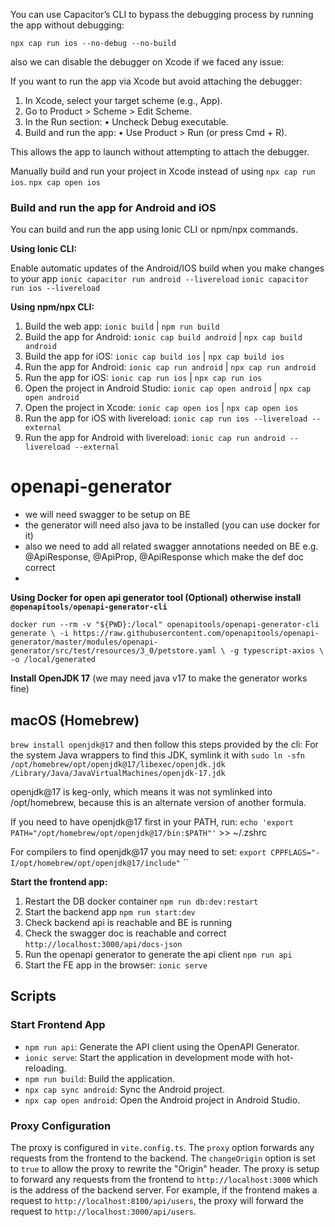 You can use Capacitor’s CLI to bypass the debugging process by running the app without debugging:

`npx cap run ios --no-debug --no-build`

also we can disable the debugger on Xcode if we faced any issue:

If you want to run the app via Xcode but avoid attaching the debugger:

1. In Xcode, select your target scheme (e.g., App).
2. Go to Product > Scheme > Edit Scheme.
3. In the Run section:
   • Uncheck Debug executable.
4. Build and run the app:
   • Use Product > Run (or press Cmd + R).

This allows the app to launch without attempting to attach the debugger.

Manually build and run your project in Xcode instead of using `npx cap run ios`.
`npx cap open ios`

### Build and run the app for Android and iOS

You can build and run the app using Ionic CLI or npm/npx commands.

**Using Ionic CLI:**

Enable automatic updates of the Android/IOS build when you make changes to your app
`ionic capacitor run android --livereload`
`ionic capacitor run ios --livereload`

**Using npm/npx CLI:**

1. Build the web app: `ionic build` | `npm run build`
2. Build the app for Android: `ionic cap build android` | `npx cap build android`
3. Build the app for iOS: `ionic cap build ios` | `npx cap build ios`
4. Run the app for Android: `ionic cap run android` | `npx cap run android`
5. Run the app for iOS: `ionic cap run ios` | `npx cap run ios`
6. Open the project in Android Studio: `ionic cap open android` | `npx cap open android`
7. Open the project in Xcode: `ionic cap open ios` | `npx cap open ios`
8. Run the app for iOS with livereload: `ionic cap run ios --livereload --external`
9. Run the app for Android with livereload: `ionic cap run android --livereload --external`

# openapi-generator

- we will need swagger to be setup on BE
- the generator will need also java to be installed (you can use docker for it)
- also we need to add all related swagger annotations needed on BE e.g. @ApiResponse, @ApiProp, @ApiResponse which make
  the def doc correct
-

**Using Docker for open api generator tool (Optional) otherwise install `@openapitools/openapi-generator-cli`**

``
docker run --rm -v "${PWD}:/local" openapitools/openapi-generator-cli generate \
    -i https://raw.githubusercontent.com/openapitools/openapi-generator/master/modules/openapi-generator/src/test/resources/3_0/petstore.yaml \
    -g typescript-axios \
    -o /local/generated
``

**Install OpenJDK 17**
(we may need java v17 to make the generator works fine)

## macOS (Homebrew)

`brew install openjdk@17`
and then follow this steps provided by the cli:
For the system Java wrappers to find this JDK, symlink it with
`sudo ln -sfn /opt/homebrew/opt/openjdk@17/libexec/openjdk.jdk /Library/Java/JavaVirtualMachines/openjdk-17.jdk`

openjdk@17 is keg-only, which means it was not symlinked into /opt/homebrew,
because this is an alternate version of another formula.

If you need to have openjdk@17 first in your PATH, run:
`echo 'export PATH="/opt/homebrew/opt/openjdk@17/bin:$PATH"'` >> ~/.zshrc

For compilers to find openjdk@17 you may need to set:
`export CPPFLAGS="-I/opt/homebrew/opt/openjdk@17/include"`
``

**Start the frontend app:**

1. Restart the DB docker container `npm run db:dev:restart`
2. Start the backend app `npm run start:dev`
3. Check backend api is reachable and BE is running
4. Check the swagger doc is reachable and correct `http://localhost:3000/api/docs-json`
5. Run the openapi generator to generate the api client `npm run api`
6. Start the FE app in the browser: `ionic serve`

## Scripts

### Start Frontend App

- `npm run api`: Generate the API client using the OpenAPI Generator.
- `ionic serve`: Start the application in development mode with hot-reloading.
- `npm run build`: Build the application.
- `npx cap sync android`: Sync the Android project.
- `npx cap open android`: Open the Android project in Android Studio.

### Proxy Configuration

The proxy is configured in `vite.config.ts`.
The `proxy` option forwards any requests from the frontend to the backend.
The `changeOrigin` option is set to `true` to allow the proxy to rewrite the "Origin" header.
The proxy is setup to forward any requests from the frontend to `http://localhost:3000` which is the address of the
backend server. For example, if the frontend makes a request to `http://localhost:8100/api/users`, the proxy will
forward the request to `http://localhost:3000/api/users`.
